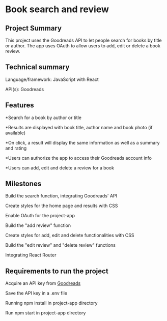 # Book search and review

## Project Summary
This project uses the Goodreads API to let people search for books by title or author. The app uses OAuth to allow users to add, edit or delete a book review.

## Technical summary
Language/framework: JavaScript with React

API(s): Goodreads

## Features
*Search for a book by author or title

*Results are displayed with book title, author name and book photo (if available)

*On click, a result will display the same information as well as a summary and rating

*Users can authorize the app to access their Goodreads account info

*Users can add, edit and delete a review for a book

## Milestones
Build the search function, integrating Goodreads' API

Create styles for the home page and results with CSS

Enable OAuth for the project-app

Build the "add review" function

Create styles for add, edit and delete functionalities with CSS

Build the "edit review" and "delete review" functions

Integrating React Router

## Requirements to run the project
Acquire an API key from [Goodreads](https://www.goodreads.com/api/keys)

Save the API key in a .env file

Running npm install in project-app directory

Run npm start in project-app directory